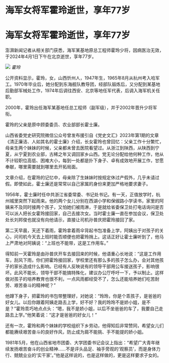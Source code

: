 # 海军女将军霍玲逝世，享年77岁

# 海军女将军霍玲逝世，享年77岁

澎湃新闻记者从相关部门获悉，海军某基地原总工程师霍玲少将，因病医治无效，于2024年4月1日下午在北京逝世，享年77岁。

![](https://inews.gtimg.com/om_bt/O4bD8eKBXcJYgmEfCErFAhhBZrESheHf63bClYLIATwPkAA/1000)
_霍玲_

公开资料显示，霍玲，女，山西忻州人，1947年生，1965年8月从杭州考入哈军工。1970年毕业后，她分配到东海舰队教导团，经部队锻炼后，又分配到某基地后勤部军械处工作，1974年后调往西安、北京等地任军代表，后调入海军机关任职。

2000年，霍玲出任海军某基地任总工程师（副军级），并于2002年晋升少将军衔。

霍玲的父亲是原中顾委委员、农业部部长霍士廉。

山西省委党史研究院微信公众号曾发布援引自《党史文汇》2023年第1期的文章《清正廉洁、人如其名的霍士廉》介绍，长女霍玲也曾回忆：父亲工作十分繁忙，母亲生两个妹妹的时候，父亲都未曾去医院看望过。从浙江到陕西，从陕西到宁夏，从宁夏到农业部，古稀之年又调回家乡山西。党无论分配给他何种工作，他从不计较职位高低、困难大小，每到一处都是扑下身子、卓有成效地开展工作，甘愿奉献，哪里需要就到哪里去开拓局面。

文章介绍，在霍玲的记忆中，母亲除了生妹妹时按规定休过产假外，几乎未请过假。即使如此，霍士廉还是常常以自己家属的身份来更加严格地要求妻子。

1956年，霍士廉时任中共浙江省委常委、书记处书记。有一天，正值放学时，杭州城里突然下起雨来。他的两个女儿分别在西湖小学和保俶路小学读书，家里的阿姨来不及同时接两个孩子，又怕她们被雨淋，于是就给省委保卫处打电话询问是否可以派人把长女霍玲接回家，自己去接次女。当时霍士廉一直在参加会议，保卫处处长刘邦俊也就没有向他请示，直接让司机孙普庆把霍玲接回了家。

第二天早晨，天还下着雨，霍玲拿着雨伞背起书包准备上学，阿姨出于对孩子的关心，问司机今天去上班时能否顺便也把霍玲捎上。这话正好让霍士廉听到了，他马上严肃地对阿姨说：“上班也不能带，这是工作用车。”

得知前一天霍玲是由孙普庆开车去接回来的时候，他语重心长地说：“这是工作用车，刮风下雨，你们把霍玲接回家，学校里还有那么多的孩子怎么办，会对其他孩子的家长造成什么影响。已经有人反映说有的领导干部用公车接送孩子，影响很坏。此风不能长，领导干部不能搞特殊化，建议办公厅呼吁一下，予以制止。这样做对孩子的培养教育也很不利，一点风雨都经受不了，怎么还能培养她们吃苦耐劳、艰苦奋斗的精神呢？”

他蹲下身子，把霍玲的书包带整理好，对她说：“玲玲，你是个乖孩子，是爸爸的好女儿。以后你跟着阿姨走路去上学，好不好？我的玲玲不是娇小姐，是不是？”霍玲乖巧地点点头：“嗯，我不是娇小姐，以后不坐爸爸的车了，我要自己走路去上学。”他笑着说：“这才是爸爸的好女儿！”

还有一次，霍玲和两个妹妹的学校组织下乡劳动，他得知后非常赞同，希望女儿们都能赓续艰苦奋斗的良好作风，防止成为肩不能挑、手不能提的娇小姐。

1981年5月，他在山西省地市团委、大学团委书记会议上指出：“希望广大青年继续发扬艰苦奋斗的创业精神……不是评头品足、袖手旁观的‘观察员’，而是身体力行、兢兢业业的‘实干家’。”他是这样说的，也是这样做的，更是这样要求子女的。

